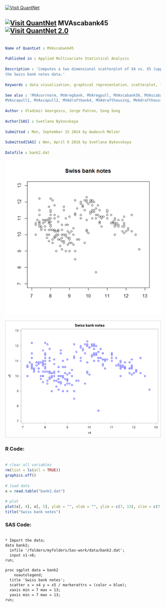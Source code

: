 
[<img src="https://github.com/QuantLet/Styleguide-and-FAQ/blob/master/pictures/banner.png" width="880" alt="Visit QuantNet">](http://quantlet.de/index.php?p=info)

## [<img src="https://github.com/QuantLet/Styleguide-and-Validation-procedure/blob/master/pictures/qloqo.png" alt="Visit QuantNet">](http://quantlet.de/) **MVAscabank45** [<img src="https://github.com/QuantLet/Styleguide-and-Validation-procedure/blob/master/pictures/QN2.png" width="60" alt="Visit QuantNet 2.0">](http://quantlet.de/d3/ia)

```yaml

Name of QuantLet : MVAscabank45

Published in : Applied Multivariate Statistical Analysis

Description : 'Computes a two dimensional scatterplot of X4 vs. X5 (upper inner frame vs. lower) of
the Swiss bank notes data.'

Keywords : data visualization, graphical representation, scatterplot, financial, plot, sas

See also : 'MVAcorrnorm, MVAregbank, MVAregpull, MVAscabank56, MVAscabank456, MVAscacar,
MVAscapull1, MVAscapull2, MVAdraftbank4, MVAdrafthousing, MVAdrafthousingt'

Author : Vladimir Georgescu, Jorge Patron, Song Song

Author[SAS] : Svetlana Bykovskaya

Submitted : Mon, September 15 2014 by Awdesch Melzer

Submitted[SAS] : Wen, April 6 2016 by Svetlana Bykovskaya

Datafile : bank2.dat

```

![Picture1](MVAscabank45_1.png)

![Picture2](MVAscabank45_sas.png)


### R Code:
```r

# clear all variables
rm(list = ls(all = TRUE))
graphics.off()

# load data
x = read.table("bank2.dat")

# plot
plot(x[, 4], x[, 5], ylab = "", xlab = "", ylim = c(7, 13), xlim = c(7, 13))
title("Swiss bank notes")

```

### SAS Code:
```sas

* Import the data;
data bank2;
  infile '/folders/myfolders/Sas-work/data/bank2.dat';
  input x1-x6;
run;

proc sgplot data = bank2
    noautolegend;
  title 'Swiss bank notes';
  scatter x = x4 y = x5 / markerattrs = (color = blue);
  xaxis min = 7 max = 13;
  yaxis min = 7 max = 13;
run;
```
